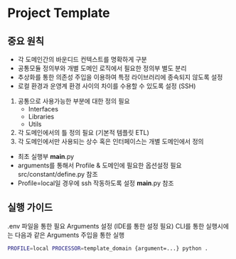 # Project Template

## 중요 원칙

- 각 도메인간의 바운디드 컨텍스트를 명확하게 구분
- 공통모듈 정의부와 개별 도메인 로직에서 필요한 정의부 별도 분리
- 추상화를 통한 의존성 주입을 이용하여 특정 라이브러리에 종속되지 않도록 설정
- 로컬 환경과 운영계 환경 사이의 차이를 수용할 수 있도록 설정 (SSH)

1. 공통으로 사용가능한 부분에 대한 정의 필요
   - Interfaces
   - Libraries
   - Utils
2. 각 도메인에서의 틀 정의 필요 (기본적 템플릿 ETL)
3. 각 도메인에서만 사용되는 상수 혹은 인터페이스는 개별 도메인에서 정의

- 최초 실행부 __main__.py 
- arguments를 통해서 Profile & 도메인에 필요한 옵션설정 필요 src/constant/define.py 참조
- Profile=local일 경우에 ssh 작동하도록 설정 __main__.py 참조

## 실행 가이드

.env 파일을 통한 필요 Arguments 설정 (IDE를 통한 설정 필요)
CLI를 통한 실행시에는 다음과 같은 Arguments 주입을 통한 실행

```sh
PROFILE=local PROCESSOR=template_domain {argument=...} python .
```
